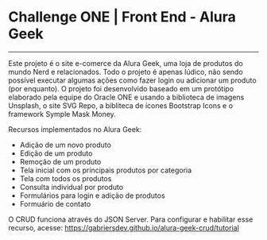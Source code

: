 # Challenge ONE | Front End - Alura Geek
---

<p>
Este projeto é o site e-comerce da Alura Geek, uma loja de produtos do mundo Nerd e relacionados. Todo o projeto é apenas lúdico, não sendo possível executar algumas ações como fazer login ou adicionar um produto (por enquanto). O projeto foi desenvolvido baseado em um protótipo elaborado pela equipe do Oracle ONE e usando a biblioteca de imagens Unsplash, o site SVG Repo, a bibliteca de ícones Bootstrap Icons e o framework Symple Mask Money.

Recursos implementados no Alura Geek:
<ul>
  <li>Adição de um novo produto</li>
  <li>Edição de um produto</li>
  <li>Remoção de um produto</li>
  <li>Tela inicial com os principais produtos por categoria</li>
  <li>Tela com todos os produtos</li>
  <li>Consulta individual por produto</li>
  <li>Formulários para login e adição de produtos</li>
  <li>Formuário de contato</li>
</ul>

O CRUD funciona através do JSON Server. Para configurar e habilitar esse recurso, acesse: <a href='https://gabriersdev.github.io/alura-geek-crud/tutorial'>https://gabriersdev.github.io/alura-geek-crud/tutorial</a>

<p>
